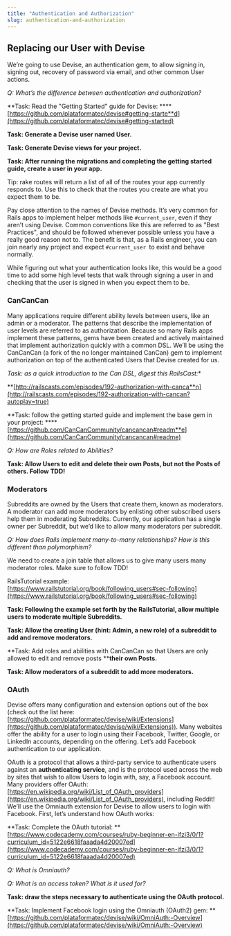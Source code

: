 ```yaml
---
title: "Authentication and Authorization"
slug: authentication-and-authorization
---
```


## Replacing our User with Devise

We’re going to use Devise, an authentication gem, to allow signing in, signing out, recovery of password via email, and other common User actions.

*Q: What’s the difference between authentication and authorization?*

**Task: Read the "Getting Started" guide for Devise: ****[https://github.com/plataformatec/devise#getting-starte**d](https://github.com/plataformatec/devise#getting-started)

**Task: Generate a Devise user named User.**

**Task: Generate Devise views for your project.**

**Task: After running the migrations and completing the getting started guide, create a user in your app.**

Tip: rake routes will return a list of all of the routes your app currently responds to. Use this to check that the routes you create are what you expect them to be.

Pay close attention to the names of Devise methods.  It’s very common for Rails apps to implement helper methods like `#current_user`, even if they aren’t using Devise.  Common conventions like this are referred to as "Best Practices", and should be followed whenever possible unless you have a really good reason not to.  The benefit is that, as a Rails engineer, you can join nearly any project and expect `#current_user `to exist and behave normally.

While figuring out what your authentication looks like, this would be a good time to add  some high level tests that walk through signing a user in and checking that the user is signed in when you expect them to be.

### CanCanCan

Many applications require different ability levels between users, like an admin or a moderator.  The patterns that describe the implementation of user levels are referred to as authorization.  Because so many Rails apps implement these patterns, gems have been created and actively maintained that implement authorization quickly with a common DSL.  We’ll be using the CanCanCan (a fork of the no longer maintained CanCan) gem to implement authorization on top of the authenticated Users that Devise created for us.

**Task: as a quick introduction to the Can* DSL, digest this RailsCast:**

**[http://railscasts.com/episodes/192-authorization-with-canca**n](http://railscasts.com/episodes/192-authorization-with-cancan?autoplay=true)

**Task: follow the getting started guide and implement the base gem in your project: ****[https://github.com/CanCanCommunity/cancancan#readm**e](https://github.com/CanCanCommunity/cancancan#readme)

*Q: How are Roles related to Abilities?*

**Task: Allow Users to edit and delete their own Posts, but not the Posts of others.  Follow TDD!**

### Moderators

Subreddits are owned by the Users that create them, known as moderators.  A moderator can add more moderators by enlisting other subscribed users help them in moderating Subreddits.  Currently, our application has a single owner per Subreddit, but we’d like to allow many moderators per subreddit.

*Q: How does Rails implement many-to-many relationships?  How is this different than polymorphism?*

We need to create a join table that allows us to give many users many moderator roles.  Make sure to follow TDD!

RailsTutorial example: [https://www.railstutorial.org/book/following_users#sec-following](https://www.railstutorial.org/book/following_users#sec-following)

**Task: Following the example set forth by the RailsTutorial, allow multiple users to moderate multiple Subreddits.**

**Task: Allow the creating User (hint: Admin, a new role) of a subreddit to add and remove moderators.**

**Task: Add roles and abilities with CanCanCan so that Users are only allowed to edit and remove posts ****their own Posts.**

**Task: Allow moderators of a subreddit to add more moderators.**

### OAuth

Devise offers many configuration and extension options out of the box (check out the list here: [https://github.com/plataformatec/devise/wiki/Extensions](https://github.com/plataformatec/devise/wiki/Extensions)).   Many websites offer the ability for a user to login using their Facebook, Twitter, Google, or LinkedIn accounts, depending on the offering.  Let’s add Facebook authentication to our application.

OAuth is a protocol that allows a third-party service to authenticate users against an **authenticating service**, and is the protocol used across the web by sites that wish to allow Users to login with, say, a Facebook account.  Many providers offer OAuth: [https://en.wikipedia.org/wiki/List_of_OAuth_providers](https://en.wikipedia.org/wiki/List_of_OAuth_providers), including Reddit!  We’ll use the Omniauth extension for Devise to allow users to login with Facebook.  First, let’s understand how OAuth works:

**Task: Complete the OAuth tutorial: **[https://www.codecademy.com/courses/ruby-beginner-en-ifzi3/0/1?curriculum_id=5122e6618faaada4d20007ed](https://www.codecademy.com/courses/ruby-beginner-en-ifzi3/0/1?curriculum_id=5122e6618faaada4d20007ed)

*Q: What is Omniauth?*

*Q: What is an access token?  What is it used for?*

**Task: draw the steps necessary to authenticate using the OAuth protocol.**

**Task: Implement Facebook login using the Omniauth (OAuth2) gem: **[https://github.com/plataformatec/devise/wiki/OmniAuth:-Overview](https://github.com/plataformatec/devise/wiki/OmniAuth:-Overview)

